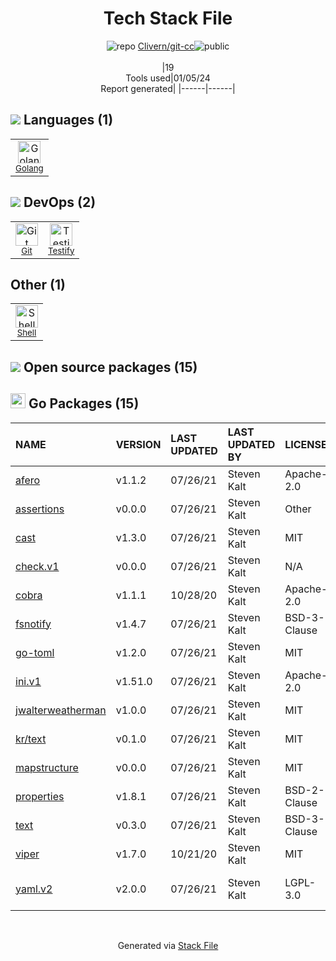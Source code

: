 <!--
&lt;--- Readme.md Snippet without images Start ---&gt;
## Tech Stack
Clivern/git-cc is built on the following main stack:

- [Golang](http://golang.org/) – Languages
- [Shell](https://en.wikipedia.org/wiki/Shell_script) – Shells
- [Testify](https://github.com/stretchr/testify) – Go Testing

Full tech stack [here](/techstack.md)

&lt;--- Readme.md Snippet without images End ---&gt;

&lt;--- Readme.md Snippet with images Start ---&gt;
## Tech Stack
Clivern/git-cc is built on the following main stack:

- <img width='25' height='25' src='https://img.stackshare.io/service/1005/O6AczwfV_400x400.png' alt='Golang'/> [Golang](http://golang.org/) – Languages
- <img width='25' height='25' src='https://img.stackshare.io/service/4631/default_c2062d40130562bdc836c13dbca02d318205a962.png' alt='Shell'/> [Shell](https://en.wikipedia.org/wiki/Shell_script) – Shells
- <img width='25' height='25' src='https://img.stackshare.io/service/8695/stretchr.png' alt='Testify'/> [Testify](https://github.com/stretchr/testify) – Go Testing

Full tech stack [here](/techstack.md)

&lt;--- Readme.md Snippet with images End ---&gt;
-->
<div align="center">

# Tech Stack File
![](https://img.stackshare.io/repo.svg "repo") [Clivern/git-cc](https://github.com/Clivern/git-cc)![](https://img.stackshare.io/public_badge.svg "public")
<br/><br/>
|19<br/>Tools used|01/05/24 <br/>Report generated|
|------|------|
</div>

## <img src='https://img.stackshare.io/languages.svg'/> Languages (1)
<table><tr>
  <td align='center'>
  <img width='36' height='36' src='https://img.stackshare.io/service/1005/O6AczwfV_400x400.png' alt='Golang'>
  <br>
  <sub><a href="http://golang.org/">Golang</a></sub>
  <br>
  <sub></sub>
</td>

</tr>
</table>

## <img src='https://img.stackshare.io/devops.svg'/> DevOps (2)
<table><tr>
  <td align='center'>
  <img width='36' height='36' src='https://img.stackshare.io/service/1046/git.png' alt='Git'>
  <br>
  <sub><a href="http://git-scm.com/">Git</a></sub>
  <br>
  <sub></sub>
</td>

<td align='center'>
  <img width='36' height='36' src='https://img.stackshare.io/service/8695/stretchr.png' alt='Testify'>
  <br>
  <sub><a href="https://github.com/stretchr/testify">Testify</a></sub>
  <br>
  <sub></sub>
</td>

</tr>
</table>

## Other (1)
<table><tr>
  <td align='center'>
  <img width='36' height='36' src='https://img.stackshare.io/service/4631/default_c2062d40130562bdc836c13dbca02d318205a962.png' alt='Shell'>
  <br>
  <sub><a href="https://en.wikipedia.org/wiki/Shell_script">Shell</a></sub>
  <br>
  <sub></sub>
</td>

</tr>
</table>


## <img src='https://img.stackshare.io/group.svg' /> Open source packages (15)</h2>

## <img width='24' height='24' src='https://img.stackshare.io/service/21112/default_1346bbda8fe03e4dce5601323a3ca47a10c1ae36.png'/> Go Packages (15)

|NAME|VERSION|LAST UPDATED|LAST UPDATED BY|LICENSE|VULNERABILITIES|
|:------|:------|:------|:------|:------|:------|
|[afero](https://pkg.go.dev/github.com/spf13/afero)|v1.1.2|07/26/21|Steven Kalt |Apache-2.0|N/A|
|[assertions](https://pkg.go.dev/github.com/smartystreets/assertions)|v0.0.0|07/26/21|Steven Kalt |Other|N/A|
|[cast](https://pkg.go.dev/github.com/spf13/cast)|v1.3.0|07/26/21|Steven Kalt |MIT|N/A|
|[check.v1](https://pkg.go.dev/gopkg.in/check.v1)|v0.0.0|07/26/21|Steven Kalt |N/A|N/A|
|[cobra](https://pkg.go.dev/github.com/spf13/cobra)|v1.1.1|10/28/20|Steven Kalt |Apache-2.0|N/A|
|[fsnotify](https://pkg.go.dev/github.com/fsnotify/fsnotify)|v1.4.7|07/26/21|Steven Kalt |BSD-3-Clause|N/A|
|[go-toml](https://pkg.go.dev/github.com/pelletier/go-toml)|v1.2.0|07/26/21|Steven Kalt |MIT|N/A|
|[ini.v1](https://pkg.go.dev/gopkg.in/ini.v1)|v1.51.0|07/26/21|Steven Kalt |Apache-2.0|N/A|
|[jwalterweatherman](https://pkg.go.dev/github.com/spf13/jwalterweatherman)|v1.0.0|07/26/21|Steven Kalt |MIT|N/A|
|[kr/text](https://pkg.go.dev/github.com/kr/text)|v0.1.0|07/26/21|Steven Kalt |MIT|N/A|
|[mapstructure](https://pkg.go.dev/github.com/mitchellh/mapstructure)|v0.0.0|07/26/21|Steven Kalt |MIT|N/A|
|[properties](https://pkg.go.dev/github.com/magiconair/properties)|v1.8.1|07/26/21|Steven Kalt |BSD-2-Clause|N/A|
|[text](https://pkg.go.dev/golang.org/x/text)|v0.3.0|07/26/21|Steven Kalt |BSD-3-Clause|N/A|
|[viper](https://pkg.go.dev/github.com/spf13/viper)|v1.7.0|10/21/20|Steven Kalt |MIT|N/A|
|[yaml.v2](https://pkg.go.dev/gopkg.in/yaml.v2)|v2.0.0|07/26/21|Steven Kalt |LGPL-3.0|[CVE-2019-11254](https://github.com/advisories/GHSA-wxc4-f4m6-wwqv) (Moderate)|

<br/>
<div align='center'>

Generated via [Stack File](https://github.com/marketplace/stack-file)
